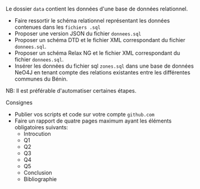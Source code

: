 Le dossier ``data`` contient les données d'une base de données relationnel.

- Faire ressortir le schéma relationnel représentant les données contenues dans les ``fichiers .sql``
- Proposer une version JSON du fichier ``donnees.sql``
- Proposer un schéma DTD et le fichier XML correspondant du fichier ``donnees.sql``.
- Proposer un schéma Relax NG et le fichier XML correspondant du fichier ``donnees.sql``.
- Insérer les données du fichier sql ``zones.sql`` dans une base de données NeO4J en tenant compte des relations existantes entre
les différentes communes du Bénin.

NB: Il est préférable d'automatiser certaines étapes.

Consignes

- Publier vos scripts et code sur votre compte ``github.com``
- Faire un rapport de quatre pages maximum ayant les éléments obligatoires suivants:
    * Introcution
    * Q1
    * Q2
    * Q3
    * Q4
    * Q5
    * Conclusion
    * Bibliographie

